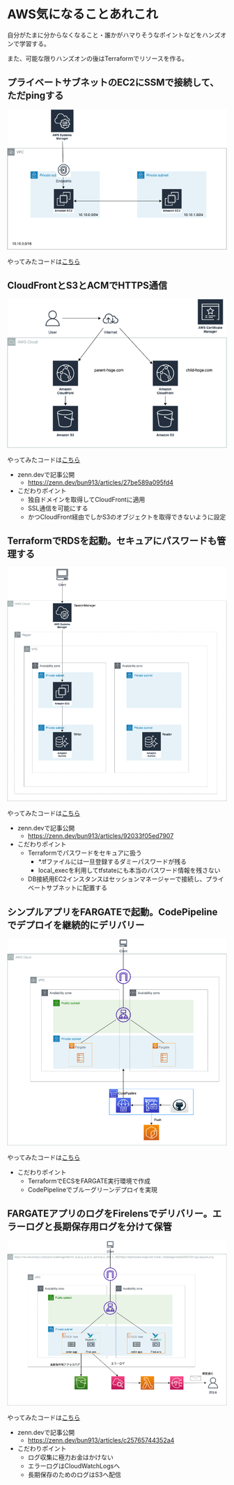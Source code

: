 # AWS気になることあれこれ

自分がたまに分からなくなること・誰かがハマりそうなポイントなどをハンズオンで学習する。

また、可能な限りハンズオンの後はTerraformでリソースを作る。

## プライベートサブネットのEC2にSSMで接続して、ただpingする

![構成図](private_subnet_connection/network.png)

やってみたコードは[こちら](./private_subnet_connection/doc.md)
## CloudFrontとS3とACMでHTTPS通信

![構成図](cloudfront_s3_acm/archi.png)

やってみたコードは[こちら](./cloudfront_s3_acm/doc.md)

- zenn.devで記事公開
  - https://zenn.dev/bun913/articles/27be589a095fd4
- こだわりポイント
    - 独自ドメインを取得してCloudFrontに適用
    - SSL通信を可能にする
    - かつCloudFront経由でしかS3のオブジェクトを取得できないように設定
## TerraformでRDSを起動。セキュアにパスワードも管理する

![構成図](aurora/system_diagram.png)

やってみたコードは[こちら](./aurora/doc.md)

- zenn.devで記事公開
  - https://zenn.dev/bun913/articles/92033f05ed7907
- こだわりポイント
  - Terraformでパスワードをセキュアに扱う
    - *.tfファイルには一旦登録するダミーパスワードが残る
    - local_execを利用してtfstateにも本当のパスワード情報を残さない
  - DB接続用EC2インスタンスはセッションマネージャーで接続し、プライベートサブネットに配置する
## シンプルアプリをFARGATEで起動。CodePipelineでデプロイを継続的にデリバリー

![構成図](simple_ecs_app/system_archi.png)

やってみたコードは[こちら](./simple_ecs_app/README.md)

- こだわりポイント
  - TerraformでECSをFARGATE実行環境で作成
  - CodePipelineでブルーグリーンデプロイを実現
## FARGATEアプリのログをFirelensでデリバリー。エラーログと長期保存用ログを分けて保管

![構成図](ecs_cloudwatch_logs/system_archi.png)

やってみたコードは[こちら](./ecs_cloudwatch_logs/README.md)

- zenn.devで記事公開
  - https://zenn.dev/bun913/articles/c25765744352a4
- こだわりポイント
  -  ログ収集に極力お金はかけない
  -  エラーログはCloudWatchLogsへ
  -  長期保存のためのログはS3へ配信